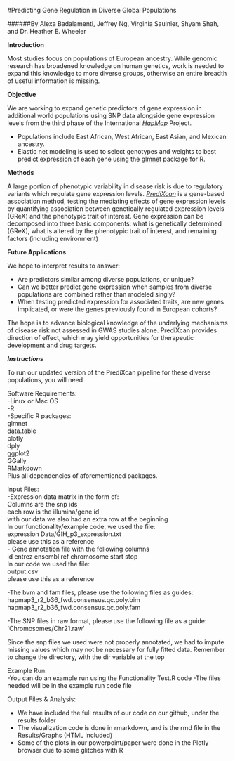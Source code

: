 #Predicting Gene Regulation in Diverse Global Populations

######By Alexa Badalamenti, Jeffrey Ng, Virginia Saulnier, Shyam Shah, and Dr. Heather E. Wheeler

**Introduction**

  Most studies focus on populations of European ancestry. While genomic research has broadened knowledge on human genetics, work is needed to expand this knowledge to more diverse groups, otherwise an entire breadth of useful information is missing.
  
**Objective**

  We are working to expand genetic predictors of gene expression in additional world populations using SNP data alongside gene expression levels from the third phase of the International [*HapMap*](http://hapmap.ncbi.nlm.nih.gov/index.html.en)  Project.
  
- Populations include East African, West African, East Asian, and Mexican ancestry.
- Elastic net modeling is used to select genotypes and weights to best predict expression of each gene using the [glmnet](https://cran.r-project.org/web/packages/glmnet/index.html) package for R.

**Methods**

  A large portion of phenotypic variability in disease risk is due to regulatory variants which regulate gene expression levels. [*PrediXcan*](http://www.nature.com/ng/journal/v47/n9/full/ng.3367.html) is a gene-based association method, testing the mediating effects of gene expression levels by quantifying association between genetically regulated expression levels (GReX) and the phenotypic trait of interest. Gene expression can be decomposed into three basic components: what is genetically determined (GReX), what is altered by the phenotypic trait of interest, and remaining factors (including environment)

**Future Applications**

  We hope to interpret results to answer:
  
- Are predictors similar among diverse populations, or unique?
- Can we better predict gene expression when samples from diverse populations are combined rather than modeled singly?
- When testing predicted expression for associated traits, are new genes implicated, or were the genes previously found in European cohorts?

The hope is to advance biological knowledge of the underlying mechanisms of disease risk not assessed in GWAS studies alone. PrediXcan provides direction of effect, which may yield opportunities for therapeutic development and drug targets.

***Instructions***

  To run our updated version of the PrediXcan pipeline for these diverse populations, you will need
  
  Software Requirements:  
  -Linux or Mac OS  
  -R  
    -Specific R packages:  
      glmnet  
      data.table  
      plotly  
      dply  
      ggplot2  
      GGally  
      RMarkdown  
      Plus all dependencies of aforementioned packages.  
    
  Input Files:   
    -Expression data matrix in the form of:  
    Columns are the snp ids  
    each row is the illumina/gene id  
    with our data we also had an extra row at the beginning  
    In our functionality/example code, we used the file:  
    expression Data/GIH_p3_expression.txt  
    please use this as a reference  
    - Gene annotation file with the following columns  
    id entrez ensembl ref chromosome start stop    
    In our code we used the file:  
    output.csv  
    please use this as a reference  
  
  -The bvm and fam files, please use the following files as guides:  
    hapmap3_r2_b36_fwd.consensus.qc.poly.bim  
    hapmap3_r2_b36_fwd.consensus.qc.poly.fam  
  
  -The SNP files in raw format, please use the following file as a guide:  
    'Chromosomes/Chr21.raw'  
  
  Since the snp files we used were not properly annotated, we had to impute missing values which may not be necessary for fully fitted data.
  Remember to change the directory, with the dir variable at the top
  
  Example Run:  
  -You can do an example run using the Functionality Test.R code
  -The files needed will be in the example run code file
  
  Output Files & Analysis:  
  - We have included the full results of our code on our github, under the results folder    
  - The visualization code is done in rmarkdown, and is the rmd file in the Results/Graphs (HTML included)  
  - Some of the plots in our powerpoint/paper were done in the Plotly browser due to some glitches with R 
